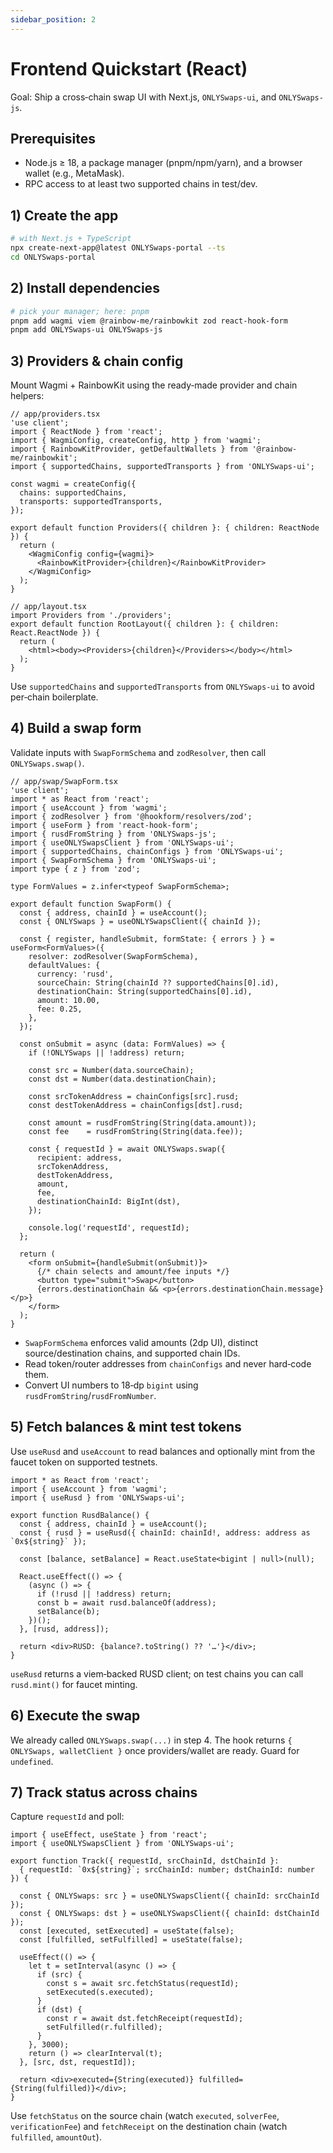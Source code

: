 ```yaml
---
sidebar_position: 2
---
```


# Frontend Quickstart (React)

Goal: Ship a cross‑chain swap UI with Next.js, `ONLYSwaps-ui`, and `ONLYSwaps-js`.

## Prerequisites

- Node.js ≥ 18, a package manager (pnpm/npm/yarn), and a browser wallet (e.g., MetaMask).
- RPC access to at least two supported chains in test/dev.

## 1) Create the app

```bash
# with Next.js + TypeScript
npx create-next-app@latest ONLYSwaps-portal --ts
cd ONLYSwaps-portal
```

## 2) Install dependencies

```bash
# pick your manager; here: pnpm
pnpm add wagmi viem @rainbow-me/rainbowkit zod react-hook-form
pnpm add ONLYSwaps-ui ONLYSwaps-js
```

## 3) Providers & chain config

Mount Wagmi + RainbowKit using the ready‑made provider and chain helpers:

```tsx
// app/providers.tsx
'use client';
import { ReactNode } from 'react';
import { WagmiConfig, createConfig, http } from 'wagmi';
import { RainbowKitProvider, getDefaultWallets } from '@rainbow-me/rainbowkit';
import { supportedChains, supportedTransports } from 'ONLYSwaps-ui';

const wagmi = createConfig({
  chains: supportedChains,
  transports: supportedTransports,
});

export default function Providers({ children }: { children: ReactNode }) {
  return (
    <WagmiConfig config={wagmi}>
      <RainbowKitProvider>{children}</RainbowKitProvider>
    </WagmiConfig>
  );
}
```

```tsx
// app/layout.tsx
import Providers from './providers';
export default function RootLayout({ children }: { children: React.ReactNode }) {
  return (
    <html><body><Providers>{children}</Providers></body></html>
  );
}
```

Use `supportedChains` and `supportedTransports` from `ONLYSwaps-ui` to avoid per‑chain boilerplate. 

## 4) Build a swap form

Validate inputs with `SwapFormSchema` and `zodResolver`, then call `ONLYSwaps.swap()`.

```tsx
// app/swap/SwapForm.tsx
'use client';
import * as React from 'react';
import { useAccount } from 'wagmi';
import { zodResolver } from '@hookform/resolvers/zod';
import { useForm } from 'react-hook-form';
import { rusdFromString } from 'ONLYSwaps-js';
import { useONLYSwapsClient } from 'ONLYSwaps-ui';
import { supportedChains, chainConfigs } from 'ONLYSwaps-ui';
import { SwapFormSchema } from 'ONLYSwaps-ui';
import type { z } from 'zod';

type FormValues = z.infer<typeof SwapFormSchema>;

export default function SwapForm() {
  const { address, chainId } = useAccount();
  const { ONLYSwaps } = useONLYSwapsClient({ chainId });

  const { register, handleSubmit, formState: { errors } } = useForm<FormValues>({
    resolver: zodResolver(SwapFormSchema),
    defaultValues: {
      currency: 'rusd',
      sourceChain: String(chainId ?? supportedChains[0].id),
      destinationChain: String(supportedChains[0].id),
      amount: 10.00,
      fee: 0.25,
    },
  });

  const onSubmit = async (data: FormValues) => {
    if (!ONLYSwaps || !address) return;

    const src = Number(data.sourceChain);
    const dst = Number(data.destinationChain);

    const srcTokenAddress = chainConfigs[src].rusd;
    const destTokenAddress = chainConfigs[dst].rusd;

    const amount = rusdFromString(String(data.amount));
    const fee    = rusdFromString(String(data.fee));

    const { requestId } = await ONLYSwaps.swap({
      recipient: address,
      srcTokenAddress,
      destTokenAddress,
      amount,
      fee,
      destinationChainId: BigInt(dst),
    });

    console.log('requestId', requestId);
  };

  return (
    <form onSubmit={handleSubmit(onSubmit)}>
      {/* chain selects and amount/fee inputs */}
      <button type="submit">Swap</button>
      {errors.destinationChain && <p>{errors.destinationChain.message}</p>}
    </form>
  );
}
```

* `SwapFormSchema` enforces valid amounts (2dp UI), distinct source/destination chains, and supported chain IDs. 
* Read token/router addresses from `chainConfigs` and never hard‑code them. 
* Convert UI numbers to 18‑dp `bigint` using `rusdFromString`/`rusdFromNumber`.  

## 5) Fetch balances & mint test tokens

Use `useRusd` and `useAccount` to read balances and optionally mint from the faucet token on supported testnets.

```tsx
import * as React from 'react';
import { useAccount } from 'wagmi';
import { useRusd } from 'ONLYSwaps-ui';

export function RusdBalance() {
  const { address, chainId } = useAccount();
  const { rusd } = useRusd({ chainId: chainId!, address: address as `0x${string}` });

  const [balance, setBalance] = React.useState<bigint | null>(null);

  React.useEffect(() => {
    (async () => {
      if (!rusd || !address) return;
      const b = await rusd.balanceOf(address);
      setBalance(b);
    })();
  }, [rusd, address]);

  return <div>RUSD: {balance?.toString() ?? '…'}</div>;
}
```

`useRusd` returns a viem‑backed RUSD client; on test chains you can call `rusd.mint()` for faucet minting.  

## 6) Execute the swap

We already called `ONLYSwaps.swap(...)` in step 4. The hook returns `{ ONLYSwaps, walletClient }` once providers/wallet are ready. Guard for `undefined`. 

## 7) Track status across chains

Capture `requestId` and poll:

```tsx
import { useEffect, useState } from 'react';
import { useONLYSwapsClient } from 'ONLYSwaps-ui';

export function Track({ requestId, srcChainId, dstChainId }:
  { requestId: `0x${string}`; srcChainId: number; dstChainId: number }) {

  const { ONLYSwaps: src } = useONLYSwapsClient({ chainId: srcChainId });
  const { ONLYSwaps: dst } = useONLYSwapsClient({ chainId: dstChainId });
  const [executed, setExecuted] = useState(false);
  const [fulfilled, setFulfilled] = useState(false);

  useEffect(() => {
    let t = setInterval(async () => {
      if (src) {
        const s = await src.fetchStatus(requestId);
        setExecuted(s.executed);
      }
      if (dst) {
        const r = await dst.fetchReceipt(requestId);
        setFulfilled(r.fulfilled);
      }
    }, 3000);
    return () => clearInterval(t);
  }, [src, dst, requestId]);

  return <div>executed={String(executed)} fulfilled={String(fulfilled)}</div>;
}
```

Use `fetchStatus` on the source chain (watch `executed`, `solverFee`, `verificationFee`) and `fetchReceipt` on the destination chain (watch `fulfilled`, `amountOut`).  

